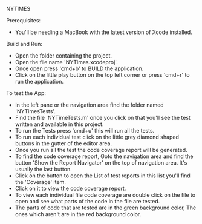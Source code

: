 NYTIMES

Prerequisites:
- You'll be needing a MacBook with the latest version of Xcode installed.

Build and Run:
- Open the folder containing the project.
- Open the file name 'NYTimes.xcodeproj'.
- Once open press 'cmd+b' to BUILD the application.
- Click on the little play button on the top left corner or press 'cmd+r' to run the application.

To test the App:
- In the left pane or the navigation area find the folder named 'NYTimesTests'.
- Find the file 'NYTimeTests.m' once you click on that you'll see the test written and available in this project.
- To run the Tests press 'cmd+u' this will run all the tests.
- To run each individual test click on the little grey diamond shaped buttons in the gutter of the editor area.
- Once you run all the test the code coverage report will be generated.
- To find the code coverage report, Goto the navigation area and find the button 'Show the Report Navigator' on the top of navigation area. It's usually the last button.
- Click on the button to open the List of test reports in this list you'll find the 'Coverage' item.
- Click on it to view the code coverage report.
- To view each individual file code coverage are double click on the file to open and see what parts of the code in the file are tested.
- The parts of code that are tested are in the green background color, The ones which aren't are in the red background color.
